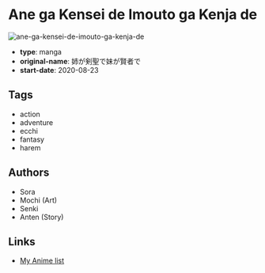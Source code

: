 # Ane ga Kensei de Imouto ga Kenja de

![ane-ga-kensei-de-imouto-ga-kenja-de](https://cdn.myanimelist.net/images/manga/3/245007.jpg)

-   **type**: manga
-   **original-name**: 姉が剣聖で妹が賢者で
-   **start-date**: 2020-08-23

## Tags

-   action
-   adventure
-   ecchi
-   fantasy
-   harem

## Authors

-   Sora
-   Mochi (Art)
-   Senki
-   Anten (Story)

## Links

-   [My Anime list](https://myanimelist.net/manga/129402/Ane_ga_Kensei_de_Imouto_ga_Kenja_de)

